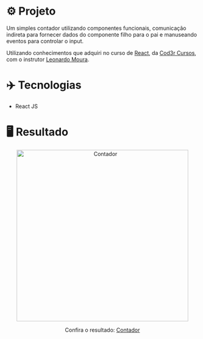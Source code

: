 # ⚙️ Projeto

Um simples contador utilizando componentes funcionais, comunicação indireta para fornecer dados do componente filho para o pai e manuseando eventos para controlar o input.

Utilizando conhecimentos que adquiri no curso de <a href="https://www.udemy.com/course/react-redux-pt/">React</a>, da <a href="https://www.udemy.com/user/cod3r-3/">Cod3r Cursos</a>, com o instrutor <a href="https://twitter.com/leonardomleitao">Leonardo Moura</a>.

# ✈️ Tecnologias

- React JS

# 🖥️ Resultado

<div align="center">
  <img alt="Contador" src="https://i.imgur.com/9NuZdR3.png" width="450px">
  <p>Confira o resultado: <a href="https://contador-react-ruuuff.netlify.app/">Contador</a></p>
</div>
